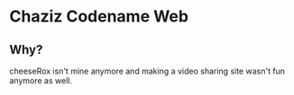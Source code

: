 # Chaziz Codename Web
## Why?
cheeseRox isn't mine anymore and making a video sharing site wasn't fun anymore as well.
